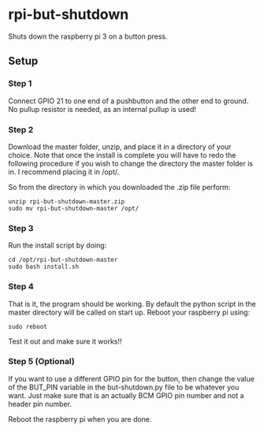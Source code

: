 # rpi-but-shutdown
Shuts down the raspberry pi 3 on a button press. 

## Setup #

### Step 1 ###

Connect GPIO 21 to one end of a pushbutton and the other end to ground. No pullup resistor is needed, as an internal pullup is used!

### Step 2 ###

Download the master folder, unzip, and place it in a directory of your choice. Note that once the install is complete you will have to redo the following procedure if you wish to change the directory the master folder is in. I recommend placing it in /opt/. 

So from the directory in which you downloaded the .zip file perform:

```{r, engine='bash', count_lines}
unzip rpi-but-shutdown-master.zip
sudo mv rpi-but-shutdown-master /opt/
```
### Step 3 ###

Run the install script by doing:

```{r, engine='bash', count_lines}
cd /opt/rpi-but-shutdown-master
sudo bash install.sh
```
### Step 4 ### 

That is it, the program should be working. By default the python script in the master directory will be called on start up. Reboot your raspberry pi using: 

```{r, engine='bash', count_lines}
sudo reboot
```
Test it out and make sure it works!! 

### Step 5 (Optional) ### 

If you want to use a different GPIO pin for the button, then change the value of the BUT_PIN variable in the but-shutdown.py file to be whatever you want. Just make sure that is an actually BCM GPIO pin number and not a header pin number.

Reboot the raspberry pi when you are done. 

